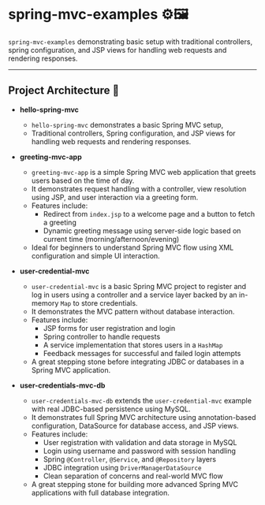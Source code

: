 # spring-mvc-examples ⚙️🖼️

`spring-mvc-examples` demonstrating basic setup with traditional controllers, spring configuration, and JSP views for handling web requests and rendering responses. 

---

## Project Architecture 📂

- **hello-spring-mvc**  
    - `hello-spring-mvc` demonstrates a basic Spring MVC setup,  
    - Traditional controllers, Spring configuration, and JSP views for handling web requests and rendering responses.

- **greeting-mvc-app**  
    - `greeting-mvc-app` is a simple Spring MVC web application that greets users based on the time of day.  
    - It demonstrates request handling with a controller, view resolution using JSP, and user interaction via a greeting form.  
    - Features include:  
        - Redirect from `index.jsp` to a welcome page and a button to fetch a greeting  
        - Dynamic greeting message using server-side logic based on current time (morning/afternoon/evening)  
    - Ideal for beginners to understand Spring MVC flow using XML configuration and simple UI interaction.

- **user-credential-mvc**  
    - `user-credential-mvc` is a basic Spring MVC project to register and log in users using a controller and a service layer backed by an in-memory `Map` to store credentials.  
    - It demonstrates the MVC pattern without database interaction.  
    - Features include:  
        - JSP forms for user registration and login  
        - Spring controller to handle requests  
        - A service implementation that stores users in a `HashMap`  
        - Feedback messages for successful and failed login attempts  
    - A great stepping stone before integrating JDBC or databases in a Spring MVC application.

- **user-credentials-mvc-db**  
    - `user-credentials-mvc-db` extends the `user-credential-mvc` example with real JDBC-based persistence using MySQL.  
    - It demonstrates full Spring MVC architecture using annotation-based configuration, DataSource for database access, and JSP views.  
    - Features include:  
        - User registration with validation and data storage in MySQL  
        - Login using username and password with session handling  
        - Spring `@Controller`, `@Service`, and `@Repository` layers  
        - JDBC integration using `DriverManagerDataSource`  
        - Clean separation of concerns and real-world MVC flow  
    - A great stepping stone for building more advanced Spring MVC applications with full database integration.
